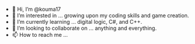 - 👋 Hi, I’m @kouma17
- 👀 I’m interested in ... growing upon my coding skills and game creation.
- 🌱 I’m currently learning ... digital logic, C#, and C++.
- 💞️ I’m looking to collaborate on ... anything and everything.
- 📫 How to reach me ...

<!---
kouma17/kouma17 is a ✨ special ✨ repository because its `README.md` (this file) appears on your GitHub profile.
You can click the Preview link to take a look at your changes.
--->
